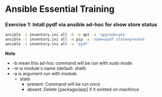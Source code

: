 # Ansible Essential Training


### Exercise 1: Intall pydf via ansible ad-hoc for show store status
  ```bash
  ansible -i inventory.ini all -b -m apt -a 'upgrade=yes'
  ansible -i inventory.ini all -m pip -a 'name=pydf state=present'
  ansible -i inventory.ini all -a 'pydf'
  ```

  **Note**
  + -b mean this ad-hoc command will be run with sudo mode
  + -m is module's name (default: shell)
  + -a is argument run with module.
    + state
      + present: Command will be run once
      + absent: Delete [package/app] if it existed on machince
